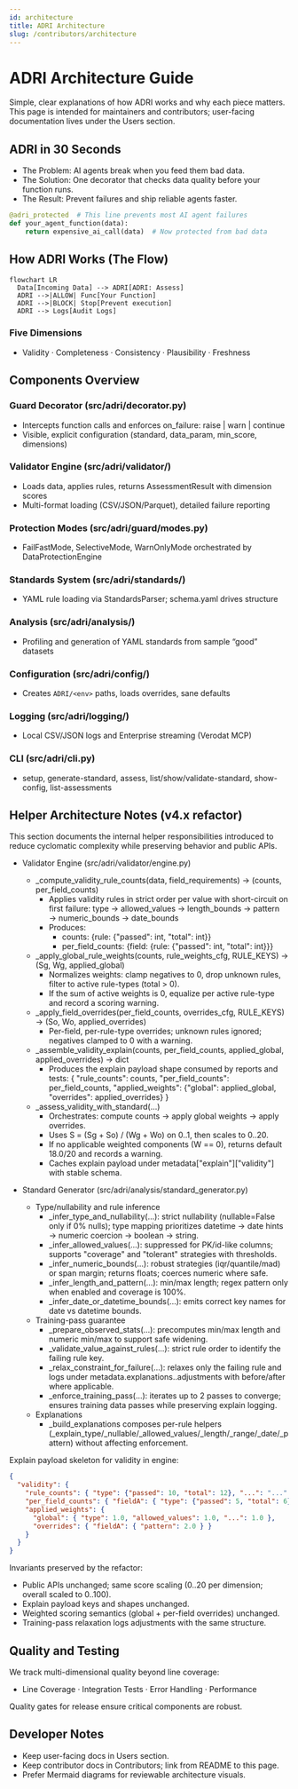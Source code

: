 ```yaml
---
id: architecture
title: ADRI Architecture
slug: /contributors/architecture
---
```


# ADRI Architecture Guide

Simple, clear explanations of how ADRI works and why each piece matters. This page is intended for maintainers and contributors; user-facing documentation lives under the Users section.

## ADRI in 30 Seconds

- The Problem: AI agents break when you feed them bad data.
- The Solution: One decorator that checks data quality before your function runs.
- The Result: Prevent failures and ship reliable agents faster.

```python
@adri_protected  # This line prevents most AI agent failures
def your_agent_function(data):
    return expensive_ai_call(data)  # Now protected from bad data
```

## How ADRI Works (The Flow)

```mermaid
flowchart LR
  Data[Incoming Data] --> ADRI[ADRI: Assess]
  ADRI -->|ALLOW| Func[Your Function]
  ADRI -->|BLOCK| Stop[Prevent execution]
  ADRI --> Logs[Audit Logs]
```

### Five Dimensions

- Validity · Completeness · Consistency · Plausibility · Freshness

## Components Overview

### Guard Decorator (src/adri/decorator.py)
- Intercepts function calls and enforces on_failure: raise | warn | continue
- Visible, explicit configuration (standard, data_param, min_score, dimensions)

### Validator Engine (src/adri/validator/)
- Loads data, applies rules, returns AssessmentResult with dimension scores
- Multi-format loading (CSV/JSON/Parquet), detailed failure reporting

### Protection Modes (src/adri/guard/modes.py)
- FailFastMode, SelectiveMode, WarnOnlyMode orchestrated by DataProtectionEngine

### Standards System (src/adri/standards/)
- YAML rule loading via StandardsParser; schema.yaml drives structure

### Analysis (src/adri/analysis/)
- Profiling and generation of YAML standards from sample “good” datasets

### Configuration (src/adri/config/)
- Creates `ADRI/<env>` paths, loads overrides, sane defaults

### Logging (src/adri/logging/)
- Local CSV/JSON logs and Enterprise streaming (Verodat MCP)

### CLI (src/adri/cli.py)
- setup, generate-standard, assess, list/show/validate-standard, show-config, list-assessments

## Helper Architecture Notes (v4.x refactor)

This section documents the internal helper responsibilities introduced to reduce cyclomatic complexity while preserving behavior and public APIs.

- Validator Engine (src/adri/validator/engine.py)
  - _compute_validity_rule_counts(data, field_requirements) -> (counts, per_field_counts)
    - Applies validity rules in strict order per value with short-circuit on first failure:
      type → allowed_values → length_bounds → pattern → numeric_bounds → date_bounds
    - Produces:
      - counts: {rule: {"passed": int, "total": int}}
      - per_field_counts: {field: {rule: {"passed": int, "total": int}}}
  - _apply_global_rule_weights(counts, rule_weights_cfg, RULE_KEYS) -> (Sg, Wg, applied_global)
    - Normalizes weights: clamp negatives to 0, drop unknown rules, filter to active rule-types (total > 0).
    - If the sum of active weights is 0, equalize per active rule-type and record a scoring warning.
  - _apply_field_overrides(per_field_counts, overrides_cfg, RULE_KEYS) -> (So, Wo, applied_overrides)
    - Per-field, per-rule-type overrides; unknown rules ignored; negatives clamped to 0 with a warning.
  - _assemble_validity_explain(counts, per_field_counts, applied_global, applied_overrides) -> dict
    - Produces the explain payload shape consumed by reports and tests:
      {
        "rule_counts": counts,
        "per_field_counts": per_field_counts,
        "applied_weights": {"global": applied_global, "overrides": applied_overrides}
      }
  - _assess_validity_with_standard(...)
    - Orchestrates: compute counts → apply global weights → apply overrides.
    - Uses S = (Sg + So) / (Wg + Wo) on 0..1, then scales to 0..20.
    - If no applicable weighted components (W == 0), returns default 18.0/20 and records a warning.
    - Caches explain payload under metadata["explain"]["validity"] with stable schema.

- Standard Generator (src/adri/analysis/standard_generator.py)
  - Type/nullability and rule inference
    - _infer_type_and_nullability(...): strict nullability (nullable=False only if 0% nulls); type mapping prioritizes datetime → date hints → numeric coercion → boolean → string.
    - _infer_allowed_values(...): suppressed for PK/id-like columns; supports "coverage" and "tolerant" strategies with thresholds.
    - _infer_numeric_bounds(...): robust strategies (iqr/quantile/mad) or span margin; returns floats; coerces numeric where safe.
    - _infer_length_and_pattern(...): min/max length; regex pattern only when enabled and coverage is 100%.
    - _infer_date_or_datetime_bounds(...): emits correct key names for date vs datetime bounds.
  - Training-pass guarantee
    - _prepare_observed_stats(...): precomputes min/max length and numeric min/max to support safe widening.
    - _validate_value_against_rules(...): strict rule order to identify the failing rule key.
    - _relax_constraint_for_failure(...): relaxes only the failing rule and logs under metadata.explanations.<column>.adjustments with before/after where applicable.
    - _enforce_training_pass(...): iterates up to 2 passes to converge; ensures training data passes while preserving explain logging.
  - Explanations
    - _build_explanations composes per-rule helpers (_explain_type/_nullable/_allowed_values/_length/_range/_date/_pattern) without affecting enforcement.

Explain payload skeleton for validity in engine:
```json
{
  "validity": {
    "rule_counts": { "type": {"passed": 10, "total": 12}, "...": "..." },
    "per_field_counts": { "fieldA": { "type": {"passed": 5, "total": 6}, "...": "..." } },
    "applied_weights": {
      "global": { "type": 1.0, "allowed_values": 1.0, "...": 1.0 },
      "overrides": { "fieldA": { "pattern": 2.0 } }
    }
  }
}
```

Invariants preserved by the refactor:
- Public APIs unchanged; same score scaling (0..20 per dimension; overall scaled to 0..100).
- Explain payload keys and shapes unchanged.
- Weighted scoring semantics (global + per-field overrides) unchanged.
- Training-pass relaxation logs adjustments with the same structure.

## Quality and Testing

We track multi-dimensional quality beyond line coverage:
- Line Coverage · Integration Tests · Error Handling · Performance

Quality gates for release ensure critical components are robust.

## Developer Notes

- Keep user-facing docs in Users section.
- Keep contributor docs in Contributors; link from README to this page.
- Prefer Mermaid diagrams for reviewable architecture visuals.
